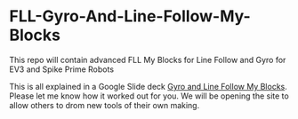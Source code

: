 # FLL-Gyro-And-Line-Follow-My-Blocks
This repo will contain advanced FLL My Blocks for Line Follow and Gyro for EV3 and Spike Prime Robots

This is all explained in a Google Slide deck [Gyro and Line Follow My Blocks](https://docs.google.com/presentation/d/1Vga1y9exY-jyWSlCoF_mPb3-asiujL25wlZJDBCBb4c/edit?usp=sharing). Please let me know how it worked out for you. We will be opening the site to allow others to drom new tools of their own making. 
